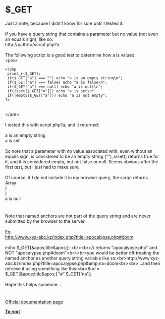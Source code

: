 # $_GET



Just a note, because I didn&apos;t know for sure until I tested it.<br><br>If you have a query string that contains a parameter but no value (not even an equals sign), like so:<br>http://path/to/script.php?a<br><br>The following script is a good test to determine how a is valued:<br>&lt;pre&gt;<br>

```
<?php
 print_r($_GET);
 if($_GET["a"] === "") echo "a is an empty string\n";
 if($_GET["a"] === false) echo "a is false\n";
 if($_GET["a"] === null) echo "a is null\n";
 if(isset($_GET["a"])) echo "a is set\n";
 if(!empty($_GET["a"])) echo "a is not empty";
?>
```
<br>&lt;/pre&gt;<br><br>I tested this with script.php?a, and it returned:<br><br>a is an empty string<br>a is set<br><br>So note that a parameter with no value associated with, even without an equals sign, is considered to be an empty string (""), isset() returns true for it, and it is considered empty, but not false or null. Seems obvious after the first test, but I just had to make sure.<br><br>Of course, if I do not include it in my browser query, the script returns<br>Array<br>(<br>)<br>a is null  

#

Note that named anchors are not part of the query string and are never submitted by the browser to the server.<br><br>Eg.<br>http://www.xyz-abc.kz/index.php?title=apocalypse.php#doom<br><br>echo $_GET[&apos;title&apos;]; <br><br>// returns "apocalypse.php" and NOT "apocalypse.php#doom"<br><br>you would be better off treating the named anchor as another query string variable like so:<br>http://www.xyz-abc.kz/index.php?title=apocalypse.php&amp;na=doom<br><br>...and then retrieve it using something like this:<br>$url = $_GET[&apos;title&apos;]."#".$_GET[&apos;na&apos;];<br><br>Hope this helps someone...  

#

[Official documentation page](https://www.php.net/manual/en/reserved.variables.get.php)

**[To root](/README.md)**